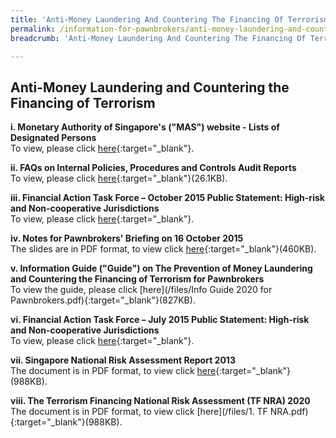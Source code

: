 ```yaml
---
title: 'Anti-Money Laundering And Countering The Financing Of Terrorism'
permalink: /information-for-pawnbrokers/anti-money-laundering-and-countering-the-financing-of-terrorism/
breadcrumb: 'Anti-Money Laundering And Countering The Financing Of Terrorism'

---
```



Anti-Money Laundering and Countering the Financing of Terrorism
---

**i. Monetary Authority of Singapore's ("MAS") website - Lists of Designated Persons** <br>
To view, please click [here](http://www.mas.gov.sg/Regulations-and-Financial-Stability/Anti-Money-Laundering-Countering-The-Financing-Of-Terrorism-And-Targeted-Financial-Sanctions/Targeted-Financial-Sanctions/Lists-of-Designated-Individuals-and-Entities.aspx){:target="_blank"}.<br>

**ii. FAQs on Internal Policies, Procedures and Controls Audit Reports** <br>
To view, please click [here](/files/FAQsonPPCaudit.pdf){:target="_blank"}(26.1KB).<br>

**iii. Financial Action Task Force – October 2015 Public Statement: High-risk and Non-cooperative Jurisdictions** <br>
To view, please click [here]( https://www.mas.gov.sg/publications/fatf-statement/2015/june-2015-fatf-statement){:target="_blank"}.<br>   

**iv. Notes for Pawnbrokers' Briefing on 16 October 2015** <br>
The slides are in PDF format, to view click [here](/files/AMLCFTNotes.pdf){:target="_blank"}(460KB).<br>

**v. Information Guide ("Guide") on The Prevention of Money Laundering and Countering the Financing of Terrorism for Pawnbrokers** <br>
To view the guide, please click [here](/files/Info Guide 2020 for Pawnbrokers.pdf){:target="_blank"}(827KB).<br>

**vi. Financial Action Task Force – July 2015 Public Statement: High-risk and Non-cooperative Jurisdictions** <br>
To view, please click [here](https://www.mas.gov.sg/publications/fatf-statement/2015/june-2015-fatf-statement){:target="_blank"}.<br>


**vii. Singapore National Risk Assessment Report 2013** <br>
The document is in PDF format, to view click [here](/files/SingaporeNRAReport2013_24032015.pdf){:target="_blank"}(988KB).<br>

**viii. The Terrorism Financing National Risk Assessment (TF NRA) 2020** <br>
The document is in PDF format, to view click [here](/files/1. TF NRA.pdf){:target="_blank"}(988KB).<br>
